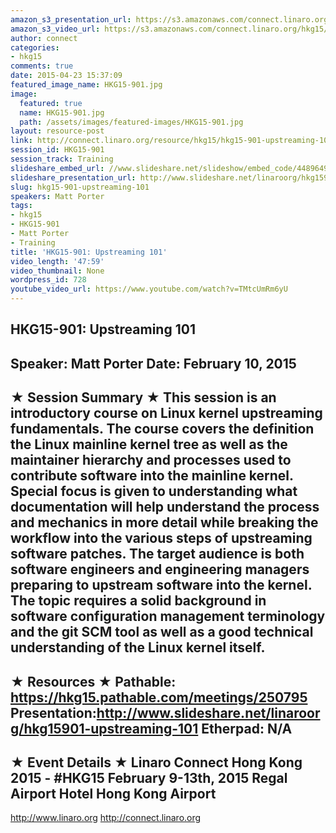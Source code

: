 ```yaml
---
amazon_s3_presentation_url: https://s3.amazonaws.com/connect.linaro.org/hkg15/Videos/02-10-Tuesday/HKG15-901.pdf
amazon_s3_video_url: https://s3.amazonaws.com/connect.linaro.org/hkg15/Videos/02-10-Tuesday/HKG15-901+Upstreaming+101.mp4
author: connect
categories:
- hkg15
comments: true
date: 2015-04-23 15:37:09
featured_image_name: HKG15-901.jpg
image:
  featured: true
  name: HKG15-901.jpg
  path: /assets/images/featured-images/HKG15-901.jpg
layout: resource-post
link: http://connect.linaro.org/resource/hkg15/hkg15-901-upstreaming-101/
session_id: HKG15-901
session_track: Training
slideshare_embed_url: //www.slideshare.net/slideshow/embed_code/44896494
slideshare_presentation_url: http://www.slideshare.net/linaroorg/hkg15901-upstreaming-101
slug: hkg15-901-upstreaming-101
speakers: Matt Porter
tags:
- hkg15
- HKG15-901
- Matt Porter
- Training
title: 'HKG15-901: Upstreaming 101'
video_length: '47:59'
video_thumbnail: None
wordpress_id: 728
youtube_video_url: https://www.youtube.com/watch?v=TMtcUmRm6yU
---
```


HKG15-901: Upstreaming 101 
--------------------------------------------------- 
Speaker: Matt Porter 
Date: February 10, 2015 
--------------------------------------------------- 
★ Session Summary ★ 
This session is an introductory course on Linux kernel upstreaming fundamentals. The course covers the definition the Linux mainline kernel tree as well as the maintainer hierarchy and processes used to contribute software into the mainline kernel. Special focus is given to understanding what documentation will help understand the process and mechanics in more detail while breaking the workflow into the various steps of upstreaming software patches. The target audience is both software engineers and engineering managers preparing to upstream software into the kernel. The topic requires a solid background in software configuration management terminology and the git SCM tool as well as a good technical understanding of the Linux kernel itself. 
-------------------------------------------------- 
★ Resources ★ 
Pathable: https://hkg15.pathable.com/meetings/250795 
Presentation:http://www.slideshare.net/linaroorg/hkg15901-upstreaming-101
Etherpad: N/A 
--------------------------------------------------- 
★ Event Details ★ 
Linaro Connect Hong Kong 2015 - #HKG15 
February 9-13th, 2015 
Regal Airport Hotel Hong Kong Airport 
--------------------------------------------------- 
http://www.linaro.org 
http://connect.linaro.org
